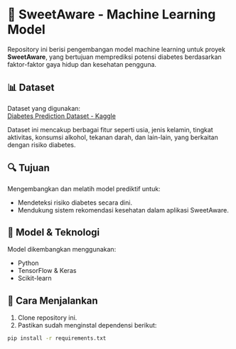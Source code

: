 # 🍬 SweetAware - Machine Learning Model

Repository ini berisi pengembangan model machine learning untuk proyek **SweetAware**, yang bertujuan memprediksi potensi diabetes berdasarkan faktor-faktor gaya hidup dan kesehatan pengguna.

## 📊 Dataset

Dataset yang digunakan:  
[Diabetes Prediction Dataset - Kaggle](https://www.kaggle.com/datasets/iammustafatz/diabetes-prediction-dataset)

Dataset ini mencakup berbagai fitur seperti usia, jenis kelamin, tingkat aktivitas, konsumsi alkohol, tekanan darah, dan lain-lain, yang berkaitan dengan risiko diabetes.

## 🔍 Tujuan

Mengembangkan dan melatih model prediktif untuk:
- Mendeteksi risiko diabetes secara dini.
- Mendukung sistem rekomendasi kesehatan dalam aplikasi SweetAware.

## 🧠 Model & Teknologi

Model dikembangkan menggunakan:
- Python
- TensorFlow & Keras
- Scikit-learn

## 🚀 Cara Menjalankan

1. Clone repository ini.
2. Pastikan sudah menginstal dependensi berikut:

```bash
pip install -r requirements.txt
